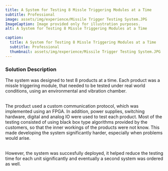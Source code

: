 ```yaml
---
title: A System for Testing 8 Missle Triggering Modules at a Time
subtitle: Professional
image: assets/img/experience/Missile Trigger Testing System.JPG
ImageCaption: Image provided only for illustration purposes.
alt: A System for Testing 8 Missle Triggering Modules at a Time

caption:
  title: A System for Testing 8 Missle Triggering Modules at a Time
  subtitle: Professional
  thumbnail: assets/img/experience/Missile Trigger Testing System.JPG
---
```

### Solution Description

The system was designed to test 8 products at a time. Each product was a missle triggering module, that needed to be tested under real world conditions, using an environmental and vibration chamber.

<br>The product used a custom communication protocol, which was implemented using an FPGA. In addition, power supplies, switching hardware, digital and analog IO were used to test each product. Most of the testing consisted of using black box type algorithms provided by the customers, so that the inner workings of the products were not know. This made developing the system significantly harder, especially when problems would arise.

<br>However, the system was succesfully deployed, it helped reduce the testing time for each unit significantly and eventually a second system was ordered as well.